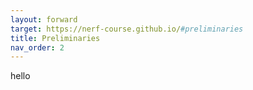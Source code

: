 ```yaml
---
layout: forward
target: https://nerf-course.github.io/#preliminaries
title: Preliminaries
nav_order: 2
---
```

hello
